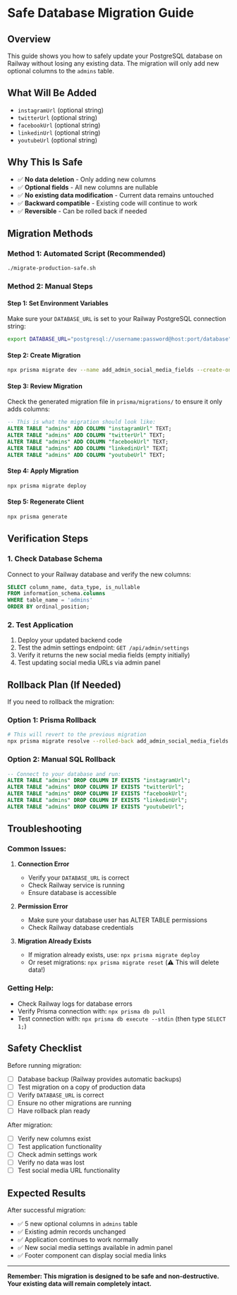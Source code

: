 # Safe Database Migration Guide

## Overview
This guide shows you how to safely update your PostgreSQL database on Railway without losing any existing data. The migration will only add new optional columns to the `admins` table.

## What Will Be Added
- `instagramUrl` (optional string)
- `twitterUrl` (optional string) 
- `facebookUrl` (optional string)
- `linkedinUrl` (optional string)
- `youtubeUrl` (optional string)

## Why This Is Safe
- ✅ **No data deletion** - Only adding new columns
- ✅ **Optional fields** - All new columns are nullable
- ✅ **No existing data modification** - Current data remains untouched
- ✅ **Backward compatible** - Existing code will continue to work
- ✅ **Reversible** - Can be rolled back if needed

## Migration Methods

### Method 1: Automated Script (Recommended)
```bash
./migrate-production-safe.sh
```

### Method 2: Manual Steps

#### Step 1: Set Environment Variables
Make sure your `DATABASE_URL` is set to your Railway PostgreSQL connection string:
```bash
export DATABASE_URL="postgresql://username:password@host:port/database"
```

#### Step 2: Create Migration
```bash
npx prisma migrate dev --name add_admin_social_media_fields --create-only
```

#### Step 3: Review Migration
Check the generated migration file in `prisma/migrations/` to ensure it only adds columns:
```sql
-- This is what the migration should look like:
ALTER TABLE "admins" ADD COLUMN "instagramUrl" TEXT;
ALTER TABLE "admins" ADD COLUMN "twitterUrl" TEXT;
ALTER TABLE "admins" ADD COLUMN "facebookUrl" TEXT;
ALTER TABLE "admins" ADD COLUMN "linkedinUrl" TEXT;
ALTER TABLE "admins" ADD COLUMN "youtubeUrl" TEXT;
```

#### Step 4: Apply Migration
```bash
npx prisma migrate deploy
```

#### Step 5: Regenerate Client
```bash
npx prisma generate
```

## Verification Steps

### 1. Check Database Schema
Connect to your Railway database and verify the new columns:
```sql
SELECT column_name, data_type, is_nullable 
FROM information_schema.columns 
WHERE table_name = 'admins' 
ORDER BY ordinal_position;
```

### 2. Test Application
1. Deploy your updated backend code
2. Test the admin settings endpoint: `GET /api/admin/settings`
3. Verify it returns the new social media fields (empty initially)
4. Test updating social media URLs via admin panel

## Rollback Plan (If Needed)

If you need to rollback the migration:

### Option 1: Prisma Rollback
```bash
# This will revert to the previous migration
npx prisma migrate resolve --rolled-back add_admin_social_media_fields
```

### Option 2: Manual SQL Rollback
```sql
-- Connect to your database and run:
ALTER TABLE "admins" DROP COLUMN IF EXISTS "instagramUrl";
ALTER TABLE "admins" DROP COLUMN IF EXISTS "twitterUrl";
ALTER TABLE "admins" DROP COLUMN IF EXISTS "facebookUrl";
ALTER TABLE "admins" DROP COLUMN IF EXISTS "linkedinUrl";
ALTER TABLE "admins" DROP COLUMN IF EXISTS "youtubeUrl";
```

## Troubleshooting

### Common Issues:

1. **Connection Error**
   - Verify your `DATABASE_URL` is correct
   - Check Railway service is running
   - Ensure database is accessible

2. **Permission Error**
   - Make sure your database user has ALTER TABLE permissions
   - Check Railway database credentials

3. **Migration Already Exists**
   - If migration already exists, use: `npx prisma migrate deploy`
   - Or reset migrations: `npx prisma migrate reset` (⚠️ This will delete data!)

### Getting Help:
- Check Railway logs for database errors
- Verify Prisma connection with: `npx prisma db pull`
- Test connection with: `npx prisma db execute --stdin` (then type `SELECT 1;`)

## Safety Checklist

Before running migration:
- [ ] Database backup (Railway provides automatic backups)
- [ ] Test migration on a copy of production data
- [ ] Verify `DATABASE_URL` is correct
- [ ] Ensure no other migrations are running
- [ ] Have rollback plan ready

After migration:
- [ ] Verify new columns exist
- [ ] Test application functionality
- [ ] Check admin settings work
- [ ] Verify no data was lost
- [ ] Test social media URL functionality

## Expected Results

After successful migration:
- ✅ 5 new optional columns in `admins` table
- ✅ Existing admin records unchanged
- ✅ Application continues to work normally
- ✅ New social media settings available in admin panel
- ✅ Footer component can display social media links

---

**Remember: This migration is designed to be safe and non-destructive. Your existing data will remain completely intact.**
